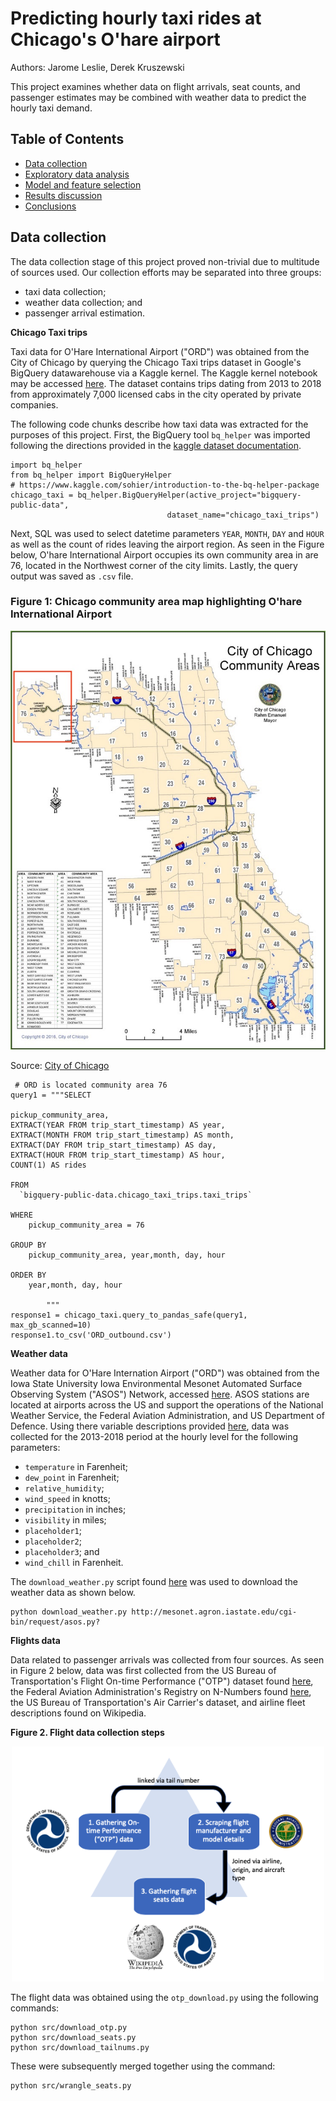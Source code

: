 # Predicting hourly taxi rides at Chicago's O'hare airport

Authors: Jarome Leslie, Derek Kruszewski

This project examines whether data on flight arrivals, seat counts, and passenger estimates may be combined with weather data to predict the hourly taxi demand.

## Table of Contents
- [Data collection](#data-collection)
- [Exploratory data analysis]()
- [Model and feature selection]()
- [Results discussion]()
- [Conclusions]()


## Data collection
The data collection stage of this project proved non-trivial due to multitude of sources used. Our collection efforts may be separated into three groups:

- taxi data collection;
- weather data collection; and
- passenger arrival estimation.

**Chicago Taxi trips**

Taxi data for O'Hare International Airport ("ORD") was obtained from the City of Chicago by querying the Chicago Taxi trips dataset in Google's BigQuery datawarehouse via a Kaggle kernel. The Kaggle kernel notebook may be accessed [here](https://www.kaggle.com/jleslie246/querying-ord-trips-from-the-chicago-taxi-dataset). The dataset contains trips dating from 2013 to 2018 from approximately 7,000 licensed cabs in the city operated by private companies.

The following code chunks describe how taxi data was extracted for the purposes of this project. First, the BigQuery tool `bq_helper` was imported following the directions provided in the [kaggle dataset documentation](https://www.kaggle.com/chicago/chicago-taxi-trips-bq).

```
import bq_helper
from bq_helper import BigQueryHelper
# https://www.kaggle.com/sohier/introduction-to-the-bq-helper-package
chicago_taxi = bq_helper.BigQueryHelper(active_project="bigquery-public-data",
                                   dataset_name="chicago_taxi_trips")
```

Next, SQL was used to select datetime parameters `YEAR`, `MONTH`, `DAY` and `HOUR` as well as the count of rides leaving the airport region. As seen in the Figure below, O'hare International Airport occupies its own community area in are 76, located in the Northwest corner of the city limits. Lastly, the query output was saved as `.csv` file. 


### Figure 1: Chicago community area map highlighting O'hare International Airport 

<p align="center"> <img src='img/chicago-community-areas-map-76.jpeg' width=600 /></p>

Source: [City of Chicago](http://ontheworldmap.com/usa/city/chicago/chicago-community-areas-map.jpg)


```
 # ORD is located community area 76
query1 = """SELECT

pickup_community_area,
EXTRACT(YEAR FROM trip_start_timestamp) AS year,
EXTRACT(MONTH FROM trip_start_timestamp) AS month,
EXTRACT(DAY FROM trip_start_timestamp) AS day,
EXTRACT(HOUR FROM trip_start_timestamp) AS hour,
COUNT(1) AS rides

FROM
  `bigquery-public-data.chicago_taxi_trips.taxi_trips`
  
WHERE
    pickup_community_area = 76
    
GROUP BY
    pickup_community_area, year,month, day, hour

ORDER BY
    year,month, day, hour
    
        """
response1 = chicago_taxi.query_to_pandas_safe(query1, max_gb_scanned=10)                                  
response1.to_csv('ORD_outbound.csv')
```


**Weather data**

Weather data for O'Hare Internation Airport ("ORD") was obtained from the Iowa State University Iowa Environmental Mesonet Automated Surface Observing System ("ASOS") Network, accessed [here](https://mesonet.agron.iastate.edu/ASOS/). ASOS stations are located at airports across the US and support the operations of the National Weather Service, the Federal Aviation Administration, and US Department of Defence. Using there variable descriptions provided [here](https://mesonet.agron.iastate.edu/request/download.phtml?network=IL_ASOS), data was collected for the 2013-2018 period at the hourly level for the following parameters:
 - `temperature` in Farenheit; 
 - `dew_point` in Farenheit; 
 - `relative_humidity`;
 - `wind_speed` in knotts;
 - `precipitation` in inches;
 - `visibility` in miles;
 - `placeholder1`;
 - `placeholder2`;
 - `placeholder3`; and
 - `wind_chill` in Farenheit.

The `download_weather.py` script found [here](https://github.com/jsleslie/Ohare_taxi_demand/blob/master/src/download_weather.py) was used to download the weather data as shown below.

```
python download_weather.py http://mesonet.agron.iastate.edu/cgi-bin/request/asos.py?
```

**Flights data**

Data related to passenger arrivals was collected from four sources. As seen in Figure 2 below, data was first collected from the US Bureau of Transportation's Flight On-time Performance ("OTP") dataset found [here](https://www.transtats.bts.gov/DL_SelectFields.asp?Table_ID=236), the Federal Aviation Administration's Registry on N-Numbers found [here](https://registry.faa.gov/aircraftinquiry/nnum_inquiry.aspx), the US Bureau of Transportation's Air Carrier's dataset, and airline fleet descriptions found on Wikipedia.

**Figure 2. Flight data collection steps**

<p align="center"> <img src="img/flight_data_collection.png" width =500  /> </p>

The flight data was obtained using the `otp_download.py` using the following commands:

```
python src/download_otp.py
python src/download_seats.py
python src/download_tailnums.py
```

These were subsequently merged together using the command: 

```
python src/wrangle_seats.py
```

